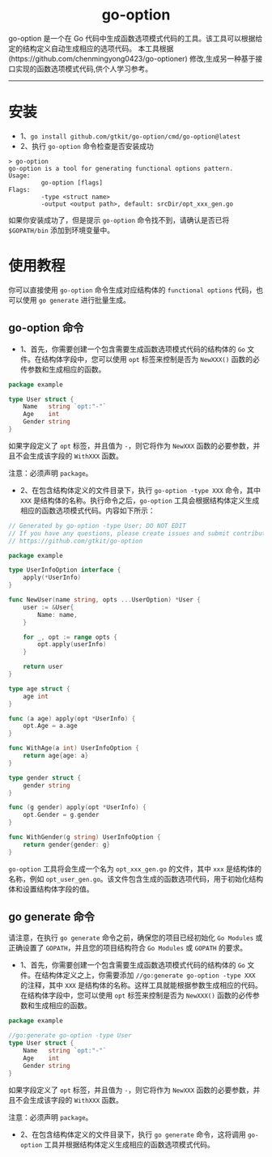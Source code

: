 <h1 align="center">
  go-option
</h1>
go-option 是一个在 Go 代码中生成函数选项模式代码的工具。该工具可以根据给定的结构定义自动生成相应的选项代码。
本工具根据 (https://github.com/chenmingyong0423/go-optioner) 修改,生成另一种基于接口实现的函数选项模式代码,供个人学习参考。

---

# 安装
- 1、`go install github.com/gtkit/go-option/cmd/go-option@latest`
- 2、执行 `go-option` 命令检查是否安装成功
```
> go-option
go-option is a tool for generating functional options pattern.
Usage: 
         go-option [flags]
Flags:
         -type <struct name>
         -output <output path>, default: srcDir/opt_xxx_gen.go
``` 
如果你安装成功了，但是提示 `go-option` 命令找不到，请确认是否已将 `$GOPATH/bin` 添加到环境变量中。

# 使用教程
你可以直接使用 `go-option` 命令生成对应结构体的 `functional options` 代码，也可以使用 `go generate` 进行批量生成。
## go-option 命令
- 1、首先，你需要创建一个包含需要生成函数选项模式代码的结构体的 `Go` 文件。在结构体字段中，您可以使用 `opt` 标签来控制是否为 `NewXXX()` 函数的必传参数和生成相应的函数。
```go
package example

type User struct {
	Name   string `opt:"-"`
	Age    int
	Gender string
}

```
如果字段定义了 `opt` 标签，并且值为 `-`，则它将作为 `NewXXX` 函数的必要参数，并且不会生成该字段的 `WithXXX` 函数。

注意：必须声明 `package`。
- 2、在包含结构体定义的文件目录下，执行 `go-option -type XXX` 命令，其中 `XXX` 是结构体的名称。执行命令之后，`go-option` 工具会根据结构体定义生成相应的函数选项模式代码。内容如下所示：
```go
// Generated by go-option -type User; DO NOT EDIT
// If you have any questions, please create issues and submit contributions at:
// https://github.com/gtkit/go-option

package example

type UserInfoOption interface {
	apply(*UserInfo)
}

func NewUser(name string, opts ...UserOption) *User {
	user := &User{
		Name: name,
	}

	for _, opt := range opts {
		opt.apply(userInfo)
	}

	return user
}

type age struct {
	age int
}

func (a age) apply(opt *UserInfo) {
	opt.Age = a.age
}

func WithAge(a int) UserInfoOption {
	return age{age: a}
}

type gender struct {
	gender string
}

func (g gender) apply(opt *UserInfo) {
	opt.Gender = g.gender
}

func WithGender(g string) UserInfoOption {
	return gender{gender: g}
}

```
`go-option` 工具将会生成一个名为 `opt_xxx_gen.go` 的文件，其中 `xxx` 是结构体的名称，例如 `opt_user_gen.go`。该文件包含生成的函数选项代码，用于初始化结构体和设置结构体字段的值。
## go generate 命令
请注意，在执行 `go generate` 命令之前，确保您的项目已经初始化 `Go Modules` 或正确设置了 `GOPATH`，并且您的项目结构符合 `Go Modules` 或 `GOPATH` 的要求。

- 1、首先，你需要创建一个包含需要生成函数选项模式代码的结构体的 `Go` 文件。在结构体定义之上，你需要添加 `//go:generate go-option -type XXX` 的注释，其中 `XXX` 是结构体的名称。这样工具就能根据参数生成相应的代码。在结构体字段中，您可以使用 `opt` 标签来控制是否为 `NewXXX()` 函数的必传参数和生成相应的函数。
```go
package example

//go:generate go-option -type User
type User struct {
	Name   string `opt:"-"`
	Age    int
	Gender string
}
```
如果字段定义了 `opt` 标签，并且值为 `-`，则它将作为 `NewXXX` 函数的必要参数，并且不会生成该字段的 `WithXXX` 函数。

注意：必须声明 `package`。
- 2、在包含结构体定义的文件目录下，执行 `go generate` 命令，这将调用 `go-option` 工具并根据结构体定义生成相应的函数选项模式代码。
